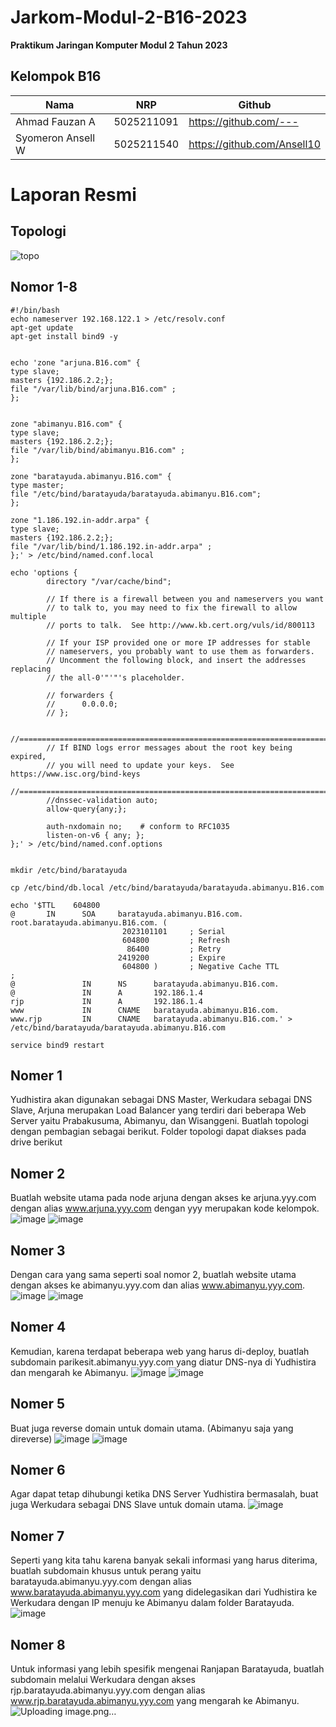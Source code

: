 # Jarkom-Modul-2-B16-2023
**Praktikum Jaringan Komputer Modul 2 Tahun 2023**

## Kelompok B16
| Nama | NRP |Github |
|---------------------------|------------|--------|
|Ahmad Fauzan A | 5025211091 | https://github.com/--- |
|Syomeron Ansell W | 5025211540 | https://github.com/Ansell10 |

# Laporan Resmi
## Topologi
![topo](https://github.com/Ansell10/readme/assets/114125933/f9feeb42-f692-49b2-9796-3fae2a119ff4)

## Nomor 1-8
```
#!/bin/bash
echo nameserver 192.168.122.1 > /etc/resolv.conf
apt-get update
apt-get install bind9 -y


echo 'zone "arjuna.B16.com" {
type slave;
masters {192.186.2.2;};
file "/var/lib/bind/arjuna.B16.com" ;
};


zone "abimanyu.B16.com" {
type slave;
masters {192.186.2.2;};
file "/var/lib/bind/abimanyu.B16.com" ;
};

zone "baratayuda.abimanyu.B16.com" {
type master;
file "/etc/bind/baratayuda/baratayuda.abimanyu.B16.com";
};

zone "1.186.192.in-addr.arpa" {
type slave;
masters {192.186.2.2;};
file "/var/lib/bind/1.186.192.in-addr.arpa" ;
};' > /etc/bind/named.conf.local

echo 'options {
        directory "/var/cache/bind";

        // If there is a firewall between you and nameservers you want
        // to talk to, you may need to fix the firewall to allow multiple
        // ports to talk.  See http://www.kb.cert.org/vuls/id/800113

        // If your ISP provided one or more IP addresses for stable
        // nameservers, you probably want to use them as forwarders.
        // Uncomment the following block, and insert the addresses replacing
        // the all-0'"'"'s placeholder.

        // forwarders {
        //      0.0.0.0;
        // };

        //========================================================================
        // If BIND logs error messages about the root key being expired,
        // you will need to update your keys.  See https://www.isc.org/bind-keys
        //========================================================================
        //dnssec-validation auto;
        allow-query{any;};

        auth-nxdomain no;    # conform to RFC1035
        listen-on-v6 { any; };
};' > /etc/bind/named.conf.options


mkdir /etc/bind/baratayuda

cp /etc/bind/db.local /etc/bind/baratayuda/baratayuda.abimanyu.B16.com

echo '$TTL    604800
@       IN      SOA     baratayuda.abimanyu.B16.com. root.baratayuda.abimanyu.B16.com. (
                         2023101101     ; Serial
                         604800         ; Refresh
                          86400         ; Retry
                        2419200         ; Expire
                         604800 )       ; Negative Cache TTL
;
@               IN      NS      baratayuda.abimanyu.B16.com.
@               IN      A       192.186.1.4
rjp             IN      A       192.186.1.4
www             IN      CNAME   baratayuda.abimanyu.B16.com.
www.rjp         IN      CNAME   baratayuda.abimanyu.B16.com.' > /etc/bind/baratayuda/baratayuda.abimanyu.B16.com

service bind9 restart
```

## Nomer 1
Yudhistira akan digunakan sebagai DNS Master, Werkudara sebagai DNS Slave, Arjuna merupakan Load Balancer yang terdiri dari beberapa Web Server yaitu Prabakusuma, Abimanyu, dan Wisanggeni. Buatlah topologi dengan pembagian sebagai berikut. Folder topologi dapat diakses pada drive berikut 


## Nomer 2
Buatlah website utama pada node arjuna dengan akses ke arjuna.yyy.com dengan alias www.arjuna.yyy.com dengan yyy merupakan kode kelompok.
![image](https://github.com/Ansell10/readme/assets/114125933/f13e0659-32df-4754-9444-384e37086e4f)
![image](https://github.com/Ansell10/readme/assets/114125933/1253e976-23c9-4f41-b038-0b900c49dab6)

## Nomer 3
Dengan cara yang sama seperti soal nomor 2, buatlah website utama dengan akses ke abimanyu.yyy.com dan alias www.abimanyu.yyy.com.
![image](https://github.com/Ansell10/readme/assets/114125933/ee7135b8-2d7c-4431-97ec-21ae30adbd83)
![image](https://github.com/Ansell10/readme/assets/114125933/88915d50-15a3-4e3a-901b-fbd195b38022)


## Nomer 4
Kemudian, karena terdapat beberapa web yang harus di-deploy, buatlah subdomain parikesit.abimanyu.yyy.com yang diatur DNS-nya di Yudhistira dan mengarah ke Abimanyu.
![image](https://github.com/Ansell10/readme/assets/114125933/f2920e4d-0113-4d69-a9b1-b9d9e9ebbbce)
![image](https://github.com/Ansell10/readme/assets/114125933/fb4b9231-d351-4fcb-b3a3-99da9dc86b1c)


## Nomer 5
Buat juga reverse domain untuk domain utama. (Abimanyu saja yang direverse)
![image](https://github.com/Ansell10/readme/assets/114125933/a9cebebc-ec93-4484-9e12-9efead650117)
![image](https://github.com/Ansell10/readme/assets/114125933/bb12d9b5-d5da-4b1d-97f7-36d9188b60d6)


## Nomer 6
Agar dapat tetap dihubungi ketika DNS Server Yudhistira bermasalah, buat juga Werkudara sebagai DNS Slave untuk domain utama.
![image](https://github.com/Ansell10/readme/assets/114125933/da97fab7-97d0-4815-9bbd-dc35a0d06e4e)


## Nomer 7
Seperti yang kita tahu karena banyak sekali informasi yang harus diterima, buatlah subdomain khusus untuk perang yaitu baratayuda.abimanyu.yyy.com dengan alias www.baratayuda.abimanyu.yyy.com yang didelegasikan dari Yudhistira ke Werkudara dengan IP menuju ke Abimanyu dalam folder Baratayuda.
![image](https://github.com/Ansell10/readme/assets/114125933/7b7a261a-7752-4bb4-8ea8-8775d2f0f464)


## Nomer 8
Untuk informasi yang lebih spesifik mengenai Ranjapan Baratayuda, buatlah subdomain melalui Werkudara dengan akses rjp.baratayuda.abimanyu.yyy.com dengan alias www.rjp.baratayuda.abimanyu.yyy.com yang mengarah ke Abimanyu.
![Uploading image.png…]()

